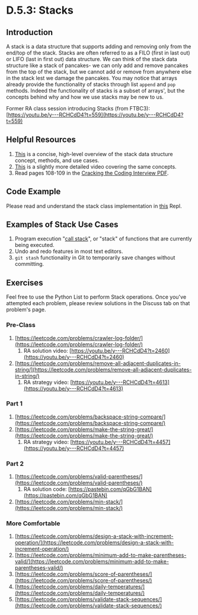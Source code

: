 # D.5.3: Stacks

## Introduction

A stack is a data structure that supports adding and removing only from the end/top of the stack. Stacks are often referred to as a FILO \(first in last out\) or LIFO \(last in first out\) data structure. We can think of the stack data structure like a stack of pancakes- we can only add and remove pancakes from the top of the stack, but we cannot add or remove from anywhere else in the stack lest we damage the pancakes. You may notice that arrays already provide the functionality of stacks through list `append` and `pop` methods. Indeed the functionality of stacks is a subset of arrays', but the concepts behind why and how we use stacks may be new to us.

Former RA class session introducing Stacks \(from FTBC3\): [https://youtu.be/y---RCHCdD4?t=559](https://youtu.be/y---RCHCdD4?t=559)

## Helpful Resources

1. [This](https://www.youtube.com/watch?v=k1PX5LxFfTo) is a concise, high-level overview of the stack data structure concept, methods, and use cases.
2. [This](https://www.youtube.com/watch?v=F1F2imiOJfk) is a slightly more detailed video covering the same concepts.
3. Read pages 108-109 in the [Cracking the Coding Interview PDF](../d.0-dsa-overview.md#resources).

## Code Example

Please read and understand the stack class implementation in [this](https://repl.it/@kaiyuanneo/stack-class-definitions#main.py) Repl.

## Examples of Stack Use Cases

1. Program execution "[call stack](https://en.wikipedia.org/wiki/Call_stack)", or "stack" of functions that are currently being executed.
2. Undo and redo features in most text editors.
3. `git stash` functionality in Git to temporarily save changes without committing.

## Exercises

Feel free to use the Python List to perform Stack operations. Once you've attempted each problem, please review solutions in the Discuss tab on that problem's page.

### Pre-Class

1. [https://leetcode.com/problems/crawler-log-folder/](https://leetcode.com/problems/crawler-log-folder/)
   1. RA solution video: [https://youtu.be/y---RCHCdD4?t=2460](https://youtu.be/y---RCHCdD4?t=2460)
2. [https://leetcode.com/problems/remove-all-adjacent-duplicates-in-string/](https://leetcode.com/problems/remove-all-adjacent-duplicates-in-string/)
   1. RA strategy video: [https://youtu.be/y---RCHCdD4?t=4613](https://youtu.be/y---RCHCdD4?t=4613)

### Part 1

1. [https://leetcode.com/problems/backspace-string-compare/](https://leetcode.com/problems/backspace-string-compare/)
2. [https://leetcode.com/problems/make-the-string-great/](https://leetcode.com/problems/make-the-string-great/)
   1. RA strategy video: [https://youtu.be/y---RCHCdD4?t=4457](https://youtu.be/y---RCHCdD4?t=4457)

### Part 2

1. [https://leetcode.com/problems/valid-parentheses/](https://leetcode.com/problems/valid-parentheses/)
   1. RA solution code: [https://pastebin.com/qGbG1BAN](https://pastebin.com/qGbG1BAN)
2. [https://leetcode.com/problems/min-stack/](https://leetcode.com/problems/min-stack/)

### More Comfortable

1. [https://leetcode.com/problems/design-a-stack-with-increment-operation/](https://leetcode.com/problems/design-a-stack-with-increment-operation/)
2. [https://leetcode.com/problems/minimum-add-to-make-parentheses-valid/](https://leetcode.com/problems/minimum-add-to-make-parentheses-valid/)
3. [https://leetcode.com/problems/score-of-parentheses/](https://leetcode.com/problems/score-of-parentheses/)
4. [https://leetcode.com/problems/daily-temperatures/](https://leetcode.com/problems/daily-temperatures/)
5. [https://leetcode.com/problems/validate-stack-sequences/](https://leetcode.com/problems/validate-stack-sequences/)

